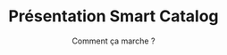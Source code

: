 ---
slug: presentation-mp
title: Présentation Smart Catalog
category: marketplace
subcategory: presentation-mp
sort: 1
subtitle: Comment ça marche ?
description: Peu importe les données que vous possédez sur vos références produits, l'outil Smart Catalog les transforme en un beau catalogue interactif qui sera ajouté à votre site web, puis consulté par tous vos acheteurs et clients finaux.
presentation: yes
---